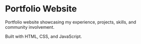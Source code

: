 # Portfolio Website

Portfolio website showcasing my experience, projects, skills, and community involvement. 

Built with HTML, CSS, and JavaScript. 
